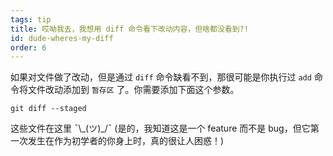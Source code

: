 ```yaml
---
tags: tip
title: 哎呦我去，我想用 diff 命令看下改动内容，但啥都没看到?!
id: dude-wheres-my-diff
order: 6
---
```


如果对文件做了改动，但是通过 `diff` 命令缺看不到，那很可能是你执行过 `add` 命令将文件改动添加到 `暂存区` 了。你需要添加下面这个参数。

```git
git diff --staged
```

这些文件在这里 &macr;\\\_(ツ)\_/&macr; (是的，我知道这是一个 feature 而不是 bug，但它第一次发生在作为初学者的你身上时，真的很让人困惑！)
